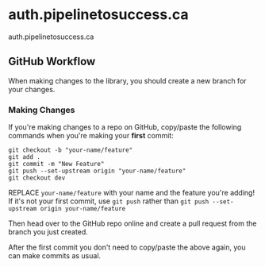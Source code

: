 # auth.pipelinetosuccess.ca

auth.pipelinetosuccess.ca

## GitHub Workflow

When making changes to the library, you should create a new branch for your changes.

### Making Changes

If you're making changes to a repo on GitHub, copy/paste the following commands when you're making your **first** commit:

```
git checkout -b "your-name/feature"
git add .
git commit -m "New Feature"
git push --set-upstream origin "your-name/feature"
git checkout dev
```

REPLACE `your-name/feature` with your name and the feature you're adding! If it's not your first commit, use `git push` rather than `git push --set-upstream origin your-name/feature`

Then head over to the GitHub repo online and create a pull request from the branch you just created.

After the first commit you don't need to copy/paste the above again, you can make commits as usual.
